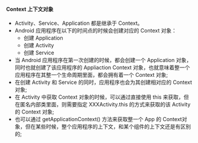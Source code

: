 #### Context 上下文对象

- Activity、Service、Application 都是继承于 Context。
- Android 应用程序在以下的时间点的时候会创建对应的 Context 对象：
    - 创建 Application
    - 创建 Activity
    - 创建 Service
- 当 Android 应用程序在第一次创建的时候，都会创建一个 Application 对象，同时也就创建了该应用程序的 Appliaction Context 对象，也就意味着整一个应用程序在其整一个生命周期里面，都会拥有着一个 Context 对象;
- 在创建 Activity 和 Service 的同时，应用程序也会为其创建相对应的 Context 对象;
- 在 Activity 中获取 Context 对象的时候，可以通过直接使用 this 来获取，但在匿名内部类里面，则需要指定 XXXActivity.this 的方式来获取的该 Activity 的 Context 对象;
- 也可以通过 getApplicationContext() 方法来获取整一个 App 的 Context对象，但在某些时候，整个应用程序的上下文，和某个组件的上下文还是有区别的;
 